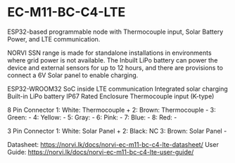 # EC-M11-BC-C4-LTE
ESP32-based programmable node with Thermocouple input, Solar Battery Power, and LTE communication.

NORVI SSN range is made for standalone installations in environments where grid power is not available. 
The Inbuilt LiPo battery can power the device and external sensors for up to 12 hours, and there are provisions to connect a 6V Solar panel to enable charging. 

ESP32-WROOM32 SoC inside
LTE communication
Integrated solar charging
Built-in LiPo battery
IP67 Rated Enclosure
Thermocouple input (K-type)

8 Pin Connector
1:   White:   Thermocouple +
2:   Brown:   Thermocouple -
3:   Green:   -
4:   Yellow:  -
5:   Gray:    -
6:   Pink:    -
7:   Blue:    -
8:   Red:     -

3 Pin Connector
1:   White:   Solar Panel +
2:   Black:   NC
3:   Brown:   Solar Panel -

Datasheet:   https://norvi.lk/docs/norvi-ec-m11-bc-c4-lte-datasheet/
User Guide:  https://norvi.lk/docs/norvi-ec-m11-bc-c4-lte-user-guide/
